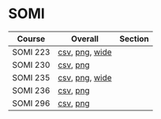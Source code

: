 # SOMI

| Course | Overall | Section |
| ------ | ------- | ------- |
| SOMI 223 | [csv](https://github.com/UCSD-Historical-Enrollment-Data/2023Fall/blob/main/overall/SOMI%20223.csv), [png](https://raw.githubusercontent.com/UCSD-Historical-Enrollment-Data/2023Fall/main/plot_overall/SOMI%20223.png), [wide](https://raw.githubusercontent.com/UCSD-Historical-Enrollment-Data/2023Fall/main/plot_overall_wide/SOMI%20223.png) |  |
| SOMI 230 | [csv](https://github.com/UCSD-Historical-Enrollment-Data/2023Fall/blob/main/overall/SOMI%20230.csv), [png](https://raw.githubusercontent.com/UCSD-Historical-Enrollment-Data/2023Fall/main/plot_overall/SOMI%20230.png) |  |
| SOMI 235 | [csv](https://github.com/UCSD-Historical-Enrollment-Data/2023Fall/blob/main/overall/SOMI%20235.csv), [png](https://raw.githubusercontent.com/UCSD-Historical-Enrollment-Data/2023Fall/main/plot_overall/SOMI%20235.png), [wide](https://raw.githubusercontent.com/UCSD-Historical-Enrollment-Data/2023Fall/main/plot_overall_wide/SOMI%20235.png) |  |
| SOMI 236 | [csv](https://github.com/UCSD-Historical-Enrollment-Data/2023Fall/blob/main/overall/SOMI%20236.csv), [png](https://raw.githubusercontent.com/UCSD-Historical-Enrollment-Data/2023Fall/main/plot_overall/SOMI%20236.png) |  |
| SOMI 296 | [csv](https://github.com/UCSD-Historical-Enrollment-Data/2023Fall/blob/main/overall/SOMI%20296.csv), [png](https://raw.githubusercontent.com/UCSD-Historical-Enrollment-Data/2023Fall/main/plot_overall/SOMI%20296.png) |  |

